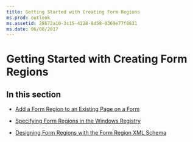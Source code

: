 ```yaml
---
title: Getting Started with Creating Form Regions
ms.prod: outlook
ms.assetid: 28672a10-3c15-4228-8d58-0369e77f8631
ms.date: 06/08/2017
---
```



# Getting Started with Creating Form Regions

## In this section


-  [Add a Form Region to an Existing Page on a Form](add-a-form-region-to-an-existing-page-on-a-form.md)
    
-  [Specifying Form Regions in the Windows Registry](specifying-form-regions-in-the-windows-registry.md)
    
-  [Designing Form Regions with the Form Region XML Schema](designing-form-regions-with-the-form-region-xml-schema.md)
    


